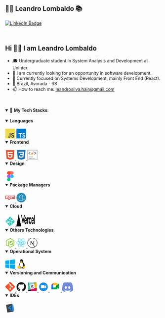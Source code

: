 ## :man_technologist: Leandro Lombaldo :books:
[![LinkedIn Badge](https://img.shields.io/badge/-LinkedIn-blue?style=flat&logo=linkedin&logoColor=white)](https://www.linkedin.com/in/leandro-da-silva-dev/)

<br>

<h2> Hi 👋🏽 I am Leandro Lombaldo</h2>
  
- 🎓 Undergraduate student in System Analysis and Development at Uninter.
- 🔭 I am currently looking for an opportunity in software development.
- 🎯 Currently focused on Systems Development, mainly Front End (React).
- 🧭 Brazil, Avorada - RS
- 📫 How to reach me: leandrosilva.hair@gmail.com

<br>

<a id="tech"></a>

<details open>
  <summary>🚀 
    <strong>My Tech Stacks</strong>:
  </summary>
   <br>
  </details>
<details open>
<summary>
<strong> Languages</strong> 
</summary>

<br>

<a href="https://developer.mozilla.org/en-US/docs/Learn/JavaScript">
 <img src="https://github.com/leandrobarbon/leandrobarbon/blob/main/images/javascript-original.svg" width="32" height="32" alt="Javascript">
</a>

<a href="https://www.typescriptlang.org">
  <img src="https://github.com/leandrobarbon/leandrobarbon/blob/main/images/typescript-original.svg" width="32" height="32" alt="Typescript">
</a>

</details>
  
  <details open>
<summary>
<strong> Frontend</strong> 
</summary>

<br>

<a href="https://developer.mozilla.org/en-US/docs/Glossary/HTML">
 <img src="https://github.com/leandrobarbon/leandrobarbon/blob/main/images/html5-plain.svg" width="32" height="32" alt="html">
</a>

<a href="https://developer.mozilla.org/en-US/docs/Web/CSS">
 <img src="https://github.com/leandrobarbon/leandrobarbon/blob/main/images/css3-plain.svg" width="32" height="32" alt="css">
</a>
    
<a href="https://styled-components.com/">
 <img src="https://github.com/leandrobarbon/leandrobarbon/blob/main/images/styledcomponents.png" width="32" height="32" alt="css">
</a>

</details>
  
  <details open>
<summary>
<strong> Design</strong> 
</summary>

<br>

<a href="https://www.figma.com">
<img src="https://github.com/leandrobarbon/leandrobarbon/blob/main/images/figma-original.svg" width="32" height="32" alt="figma">
</a>

</details>
  
  <details open>
<summary>
<strong> Package Managers</strong> 
</summary>

<br>

<a href="https://www.npmjs.com">
<img src="https://github.com/leandrobarbon/leandrobarbon/blob/main/images/npm-original-wordmark.svg" width="32" height="32" alt="npm">
</a>

<a href="https://yarnpkg.com">
<img src="https://github.com/leandrobarbon/leandrobarbon/blob/main/images/yarn-original.svg" width="32" height="32" alt="yarn">
</a>

</details>
  
 <details open>
<summary>
<strong> Cloud </strong> 
</summary>
  
 <br>

<a href="https://www.netlify.com">
<img src="https://github.com/leandrobarbon/leandrobarbon/blob/main/images/netlify.svg" width="32" height="32" alt="netlify">
</a>

<a href="https://vercel.com">
<img src="https://github.com/leandrobarbon/leandrobarbon/blob/main/images/vercel.svg" width="60" height="40" alt="vercel">
</a>
</details>
  <details open>
  <summary>
   <strong> Others Technologies</strong> 
 </summary>
  
 <br>

<a href="https://nodejs.org/en/">
<img src="https://github.com/leandrobarbon/leandrobarbon/blob/main/images/nodejs-original.svg" width="32" height="32" alt="nodejs">
</a>

<a href="https://pt-br.reactjs.org">
<img src="https://github.com/leandrobarbon/leandrobarbon/blob/main/images/react-original.svg" width="32" height="32" alt="react">
</a>

<a href="https://nextjs.org">
<img src="https://github.com/leandrobarbon/leandrobarbon/blob/main/images/nextjs-line.svg" width="32" height="32" alt="nextjs">
</a>

</details>
  <details open>
<summary>
<strong> Operational System</strong> 
</summary>

<br>

<a href="https://www.microsoft.com/pt-br/windows/">
<img src="https://github.com/leandrobarbon/leandrobarbon/blob/main/images/windows8-original.svg" width="32" height="32" alt="windows">
</a>

<a href="https://manjaro.org">
<img src="https://github.com/leandrobarbon/leandrobarbon/blob/main/images/linux-original.svg" width="32" height="32" alt="linux">
</a>

</details>
  <details open>
<summary>
<strong> Versioning and Communication</strong> 
</summary>

<br>

<a href="https://git-scm.com">
<img src="https://github.com/leandrobarbon/leandrobarbon/blob/main/images/git-original.svg" width="32" height="32" alt="git">
</a>

<a href="https://github.com/leandrobarbon">
<img src="https://github.com/leandrobarbon/leandrobarbon/blob/main/images/github-original.svg" width="32" height="32" alt="github">
</a>

<a href="https://slack.com/intl/pt-br/">
<img src="https://github.com/leandrobarbon/leandrobarbon/blob/main/images/slack.svg" width="32" height="32" alt="slack">
</a>

<a href="https://zoom.us/pt-pt/meetings.html">
<img src="https://github.com/leandrobarbon/leandrobarbon/blob/main/images/zoom.svg" width="32" height="32" alt="zoom">
</a>

<a href="https://meet.google.com">
<img src="https://github.com/leandrobarbon/leandrobarbon/blob/main/images/google_meet.png" width="36" height="36" alt="meet">
</a>

<a href="https://discord.com">
<img src="https://github.com/leandrobarbon/leandrobarbon/blob/main/images/discord.png" width="36" height="32" alt="discord">
</a>

</details>

<details open>
<summary>
<strong> IDEs</strong> 
</summary>
  
<br>
<a href="https://code.visualstudio.com">
<img src="https://github.com/leandrobarbon/leandrobarbon/blob/main/images/visual_code.svg" width="32" height="32" alt="visualcode">
</a>

</details>
